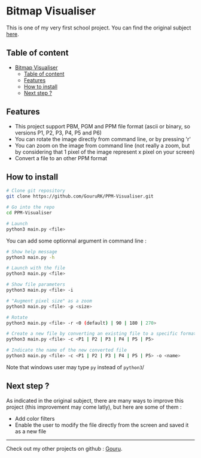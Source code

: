 # Bitmap Visualiser

This is one of my very first school project. You can find the original subject [here](original%20subject.md).



## Table of content
- [Bitmap Visualiser](#bitmap-visualiser)
  - [Table of content](#table-of-content)
  - [Features](#features)
  - [How to install](#how-to-install)
  - [Next step ?](#next-step-)

## Features
* This project support PBM, PGM and PPM file format (ascii or binary, so versions P1, P2, P3, P4, P5 and P6)
* You can rotate the image directly from command line, or by pressing 'r'
* You can zoom on the image from command line (not really a zoom, but by considering that 1 pixel of the image represent x pixel on your screen)
* Convert a file to an other PPM format

## How to install

```bash
# Clone git repository
git clone https://github.com/GouruRK/PPM-Visualiser.git

# Go into the repo
cd PPM-Visualiser

# Launch
python3 main.py <file>
```

You can add some optionnal argument in command line :

```bash
# Show help message
python3 main.py -h

# Launch with the file
python3 main.py <file>

# Show file parameters
python3 main.py <file> -i

# "Augment pixel size" as a zoom
python3 main.py <file> -p <size>

# Rotate
python3 main.py <file> -r <0 (default) | 90 | 180 | 270>

# Create a new file by converting an existing file to a specific format
python3 main.py <file> -c <P1 | P2 | P3 | P4 | P5 | P5>

# Indicate the name of the new converted file
python3 main.py <file> -c <P1 | P2 | P3 | P4 | P5 | P5> -o <name>
```

Note that windows user may type `py` instead of `python3`/

## Next step ?

As indicated in the original subject, there are many ways to improve this project (this improvement may come latly), but here are some of them :
* Add color filters
* Enable the user to modify the file directly from the screen and saved it as a new file

___

Check out my other projects on github : [Gouru](https://github.com/GouruRK/).